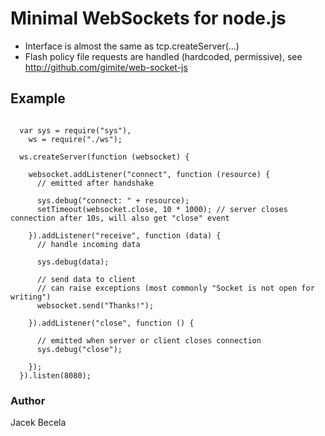 # Minimal WebSockets for node.js

* Interface is almost the same as tcp.createServer(...)
* Flash policy file requests are handled (hardcoded, permissive), see http://github.com/gimite/web-socket-js

## Example

<pre><code>
  var sys = require("sys"),
    ws = require("./ws");
  
  ws.createServer(function (websocket) {

    websocket.addListener("connect", function (resource) { 
      // emitted after handshake

      sys.debug("connect: " + resource);
      setTimeout(websocket.close, 10 * 1000); // server closes connection after 10s, will also get "close" event

    }).addListener("receive", function (data) { 
      // handle incoming data

      sys.debug(data);

      // send data to client
      // can raise exceptions (most commonly "Socket is not open for writing")
      websocket.send("Thanks!"); 

    }).addListener("close", function () { 

      // emitted when server or client closes connection
      sys.debug("close");

    });
  }).listen(8080);
</code></pre>

### Author

Jacek Becela
